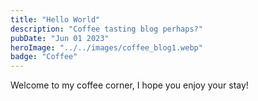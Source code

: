 ```yaml
---
title: "Hello World"
description: "Coffee tasting blog perhaps?"
pubDate: "Jun 01 2023"
heroImage: "../../images/coffee_blog1.webp"
badge: "Coffee"
---
```


Welcome to my coffee corner, I hope you enjoy your stay!